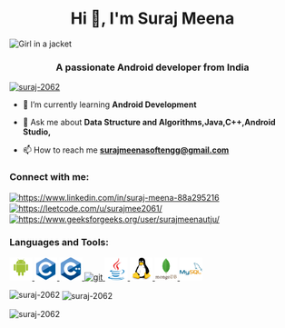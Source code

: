
<h1 align="center">Hi 👋, I'm Suraj Meena</h1>
<img src="https://png.pngtree.com/png-vector/20240320/ourmid/pngtree-coding-clipart-guy-in-glasses-computer-tech-cartoon-vector-illustration-png-image_11957889.png" alt="Girl in a jacket" width="500" height="600">
<h3 align="center">A passionate Android developer from India</h3>

<p align="left"> <a href="https://github.com/ryo-ma/github-profile-trophy"><img src="https://github-profile-trophy.vercel.app/?username=suraj-2062" alt="suraj-2062" /></a> </p>

- 🌱 I’m currently learning **Android Development**

- 💬 Ask me about **Data Structure and Algorithms,Java,C++,Android Studio,**

- 📫 How to reach me **surajmeenasoftengg@gmail.com**

<h3 align="left">Connect with me:</h3>
<p align="left">
<a href="https://linkedin.com/in/https://www.linkedin.com/in/suraj-meena-88a295216" target="blank"><img align="center" src="https://raw.githubusercontent.com/rahuldkjain/github-profile-readme-generator/master/src/images/icons/Social/linked-in-alt.svg" alt="https://www.linkedin.com/in/suraj-meena-88a295216" height="30" width="40" /></a>
<a href="https://www.leetcode.com/https://leetcode.com/u/surajmee2061/" target="blank"><img align="center" src="https://raw.githubusercontent.com/rahuldkjain/github-profile-readme-generator/master/src/images/icons/Social/leet-code.svg" alt="https://leetcode.com/u/surajmee2061/" height="30" width="40" /></a>
<a href="https://auth.geeksforgeeks.org/user/https://www.geeksforgeeks.org/user/surajmeenautju/" target="blank"><img align="center" src="https://raw.githubusercontent.com/rahuldkjain/github-profile-readme-generator/master/src/images/icons/Social/geeks-for-geeks.svg" alt="https://www.geeksforgeeks.org/user/surajmeenautju/" height="30" width="40" /></a>
</p>

<h3 align="left">Languages and Tools:</h3>
<p align="left"> <a href="https://developer.android.com" target="_blank" rel="noreferrer"> <img src="https://raw.githubusercontent.com/devicons/devicon/master/icons/android/android-original-wordmark.svg" alt="android" width="40" height="40"/> </a> <a href="https://www.cprogramming.com/" target="_blank" rel="noreferrer"> <img src="https://raw.githubusercontent.com/devicons/devicon/master/icons/c/c-original.svg" alt="c" width="40" height="40"/> </a> <a href="https://www.w3schools.com/cpp/" target="_blank" rel="noreferrer"> <img src="https://raw.githubusercontent.com/devicons/devicon/master/icons/cplusplus/cplusplus-original.svg" alt="cplusplus" width="40" height="40"/> </a> <a href="https://git-scm.com/" target="_blank" rel="noreferrer"> <img src="https://www.vectorlogo.zone/logos/git-scm/git-scm-icon.svg" alt="git" width="40" height="40"/> </a> <a href="https://www.java.com" target="_blank" rel="noreferrer"> <img src="https://raw.githubusercontent.com/devicons/devicon/master/icons/java/java-original.svg" alt="java" width="40" height="40"/> </a> <a href="https://www.linux.org/" target="_blank" rel="noreferrer"> <img src="https://raw.githubusercontent.com/devicons/devicon/master/icons/linux/linux-original.svg" alt="linux" width="40" height="40"/> </a> <a href="https://www.mongodb.com/" target="_blank" rel="noreferrer"> <img src="https://raw.githubusercontent.com/devicons/devicon/master/icons/mongodb/mongodb-original-wordmark.svg" alt="mongodb" width="40" height="40"/> </a> <a href="https://www.mysql.com/" target="_blank" rel="noreferrer"> <img src="https://raw.githubusercontent.com/devicons/devicon/master/icons/mysql/mysql-original-wordmark.svg" alt="mysql" width="40" height="40"/> </a> </p>

<p><img align="left" src="https://github-readme-stats.vercel.app/api/top-langs?username=suraj-2062&show_icons=true&locale=en&layout=compact" alt="suraj-2062" /></p>

<p>&nbsp;<img align="center" src="https://github-readme-stats.vercel.app/api?username=suraj-2062&show_icons=true&locale=en" alt="suraj-2062" /></p>

<p><img align="center" src="https://github-readme-streak-stats.herokuapp.com/?user=suraj-2062&" alt="suraj-2062" /></p>
